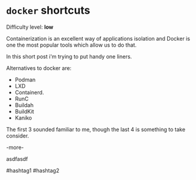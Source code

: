 # `docker` shortcuts

Difficulty level: **low**

Containerization is an excellent way of applications isolation and Docker is one
the most popular tools which allow us to do that.

In this short post i'm trying to put handy one liners.

Alternatives to docker are:

- Podman
- LXD
- Containerd.
- RunC
- Buildah
- BuildKit
- Kaniko

The first 3 sounded familiar to me, though the last 4 is something to take
consider.

-more-

asdfasdf

 #hashtag1 #hashtag2